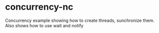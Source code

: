 # concurrency-nc
Concurrency example showing how to create threads, sunchronize them. Also shows how to use wait and notify
